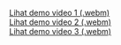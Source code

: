[Lihat demo video 1 (.webm)](pw1.webm)  
[Lihat demo video 2 (.webm)](pw2.webm)  
[Lihat demo video 3 (.webm)](pw3.webm)  
